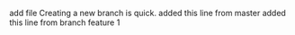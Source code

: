 add file
Creating a new branch is quick.
added this line from master
added this line from branch feature 1
